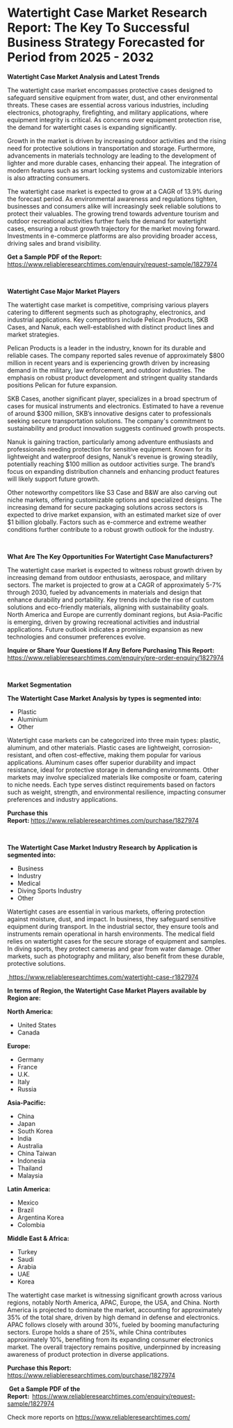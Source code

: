 <p><h1>Watertight Case Market Research Report: The Key To Successful Business Strategy Forecasted for Period from 2025 - 2032</h1></p><p><strong>Watertight Case Market Analysis and Latest Trends</strong></p>
<p><p>The watertight case market encompasses protective cases designed to safeguard sensitive equipment from water, dust, and other environmental threats. These cases are essential across various industries, including electronics, photography, firefighting, and military applications, where equipment integrity is critical. As concerns over equipment protection rise, the demand for watertight cases is expanding significantly.</p><p>Growth in the market is driven by increasing outdoor activities and the rising need for protective solutions in transportation and storage. Furthermore, advancements in materials technology are leading to the development of lighter and more durable cases, enhancing their appeal. The integration of modern features such as smart locking systems and customizable interiors is also attracting consumers.</p><p>The watertight case market is expected to grow at a CAGR of 13.9% during the forecast period. As environmental awareness and regulations tighten, businesses and consumers alike will increasingly seek reliable solutions to protect their valuables. The growing trend towards adventure tourism and outdoor recreational activities further fuels the demand for watertight cases, ensuring a robust growth trajectory for the market moving forward. Investments in e-commerce platforms are also providing broader access, driving sales and brand visibility.</p></p>
<p><strong>Get a Sample PDF of the Report:&nbsp;</strong> <a href="https://www.reliableresearchtimes.com/enquiry/request-sample/1827974?utm_campaign=2722&utm_medium=2&utm_source=Github&utm_content=ia&utm_term=08032025&utm_id=watertight-case">https://www.reliableresearchtimes.com/enquiry/request-sample/1827974</a></p>
<p>&nbsp;</p>
<p><strong>Watertight Case Major Market Players</strong></p>
<p><p>The watertight case market is competitive, comprising various players catering to different segments such as photography, electronics, and industrial applications. Key competitors include Pelican Products, SKB Cases, and Nanuk, each well-established with distinct product lines and market strategies.</p><p>Pelican Products is a leader in the industry, known for its durable and reliable cases. The company reported sales revenue of approximately $800 million in recent years and is experiencing growth driven by increasing demand in the military, law enforcement, and outdoor industries. The emphasis on robust product development and stringent quality standards positions Pelican for future expansion.</p><p>SKB Cases, another significant player, specializes in a broad spectrum of cases for musical instruments and electronics. Estimated to have a revenue of around $300 million, SKB’s innovative designs cater to professionals seeking secure transportation solutions. The company's commitment to sustainability and product innovation suggests continued growth prospects.</p><p>Nanuk is gaining traction, particularly among adventure enthusiasts and professionals needing protection for sensitive equipment. Known for its lightweight and waterproof designs, Nanuk's revenue is growing steadily, potentially reaching $100 million as outdoor activities surge. The brand’s focus on expanding distribution channels and enhancing product features will likely support future growth.</p><p>Other noteworthy competitors like S3 Case and B&W are also carving out niche markets, offering customizable options and specialized designs. The increasing demand for secure packaging solutions across sectors is expected to drive market expansion, with an estimated market size of over $1 billion globally. Factors such as e-commerce and extreme weather conditions further contribute to a robust growth outlook for the industry.</p></p>
<p>&nbsp;</p>
<p><strong>What Are The Key Opportunities For Watertight Case Manufacturers?</strong></p>
<p><p>The watertight case market is expected to witness robust growth driven by increasing demand from outdoor enthusiasts, aerospace, and military sectors. The market is projected to grow at a CAGR of approximately 5-7% through 2030, fueled by advancements in materials and design that enhance durability and portability. Key trends include the rise of custom solutions and eco-friendly materials, aligning with sustainability goals. North America and Europe are currently dominant regions, but Asia-Pacific is emerging, driven by growing recreational activities and industrial applications. Future outlook indicates a promising expansion as new technologies and consumer preferences evolve.</p></p>
<p><strong>Inquire or Share Your Questions If Any Before Purchasing This Report:</strong> <a href="https://www.reliableresearchtimes.com/enquiry/pre-order-enquiry/1827974?utm_campaign=2722&utm_medium=2&utm_source=Github&utm_content=ia&utm_term=08032025&utm_id=watertight-case">https://www.reliableresearchtimes.com/enquiry/pre-order-enquiry/1827974</a></p>
<p>&nbsp;</p>
<p><strong>Market Segmentation</strong></p>
<p><strong>The Watertight Case Market Analysis by types is segmented into:</strong></p>
<p><ul><li>Plastic</li><li>Aluminium</li><li>Other</li></ul></p>
<p><p>Watertight case markets can be categorized into three main types: plastic, aluminum, and other materials. Plastic cases are lightweight, corrosion-resistant, and often cost-effective, making them popular for various applications. Aluminum cases offer superior durability and impact resistance, ideal for protective storage in demanding environments. Other markets may involve specialized materials like composite or foam, catering to niche needs. Each type serves distinct requirements based on factors such as weight, strength, and environmental resilience, impacting consumer preferences and industry applications.</p></p>
<p><strong>Purchase this Report:&nbsp;</strong><a href="https://www.reliableresearchtimes.com/purchase/1827974?utm_campaign=2722&utm_medium=2&utm_source=Github&utm_content=ia&utm_term=08032025&utm_id=watertight-case">https://www.reliableresearchtimes.com/purchase/1827974</a></p>
<p>&nbsp;</p>
<p><strong>The Watertight Case Market Industry Research by Application is segmented into:</strong></p>
<p><ul><li>Business</li><li>Industry</li><li>Medical</li><li>Diving Sports Industry</li><li>Other</li></ul></p>
<p><p>Watertight cases are essential in various markets, offering protection against moisture, dust, and impact. In business, they safeguard sensitive equipment during transport. In the industrial sector, they ensure tools and instruments remain operational in harsh environments. The medical field relies on watertight cases for the secure storage of equipment and samples. In diving sports, they protect cameras and gear from water damage. Other markets, such as photography and military, also benefit from these durable, protective solutions.</p></p>
<p><a href="https://www.reliableresearchtimes.com/watertight-case-r1827974?utm_campaign=2722&utm_medium=2&utm_source=Github&utm_content=ia&utm_term=08032025&utm_id=watertight-case">&nbsp;https://www.reliableresearchtimes.com/watertight-case-r1827974</a></p>
<p><strong>In terms of Region, the Watertight Case Market Players available by Region are:</strong></p>
<p>
    <p> <strong> North America: </strong>
        <ul>
            <li>United States</li>
            <li>Canada</li>
        </ul>
        </p> 
    <p> <strong> Europe: </strong>
        <ul>
            <li>Germany</li>
            <li>France</li>
            <li>U.K.</li>
            <li>Italy</li>
            <li>Russia</li>
        </ul>
        </p> 
    <p> <strong> Asia-Pacific: </strong>
        <ul>
            <li>China</li>
            <li>Japan</li>
            <li>South Korea</li>
            <li>India</li>
            <li>Australia</li>
            <li>China Taiwan</li>
            <li>Indonesia</li>
            <li>Thailand</li>
            <li>Malaysia</li>
        </ul>
        </p> 
    <p> <strong> Latin America: </strong>
        <ul>
            <li>Mexico</li>
            <li>Brazil</li>
            <li>Argentina Korea</li>
            <li>Colombia</li>
        </ul>
        </p> 
    <p> <strong> Middle East & Africa: </strong>
        <ul>
            <li>Turkey</li>
            <li>Saudi</li>
            <li>Arabia</li>
            <li>UAE</li>
            <li>Korea</li>
        </ul>
    </p>
    </p>
<p><p>The watertight case market is witnessing significant growth across various regions, notably North America, APAC, Europe, the USA, and China. North America is projected to dominate the market, accounting for approximately 35% of the total share, driven by high demand in defense and electronics. APAC follows closely with around 30%, fueled by booming manufacturing sectors. Europe holds a share of 25%, while China contributes approximately 10%, benefiting from its expanding consumer electronics market. The overall trajectory remains positive, underpinned by increasing awareness of product protection in diverse applications.</p></p>
<p><strong>Purchase this Report: </strong><a href="https://www.reliableresearchtimes.com/purchase/1827974?utm_campaign=2722&utm_medium=2&utm_source=Github&utm_content=ia&utm_term=08032025&utm_id=watertight-case">https://www.reliableresearchtimes.com/purchase/1827974</a></p>
<p>&nbsp;<strong>Get a Sample PDF of the Report:&nbsp;&nbsp;</strong><a href="https://www.reliableresearchtimes.com/enquiry/request-sample/1827974?utm_campaign=2722&utm_medium=2&utm_source=Github&utm_content=ia&utm_term=08032025&utm_id=watertight-case">https://www.reliableresearchtimes.com/enquiry/request-sample/1827974</a></p>
<p><strong></strong></p>
<p>Check more reports on <a href="https://www.reliableresearchtimes.com/?utm_campaign=2722&utm_medium=2&utm_source=Github&utm_content=ia&utm_term=08032025&utm_id=watertight-case">https://www.reliableresearchtimes.com/</a></p>